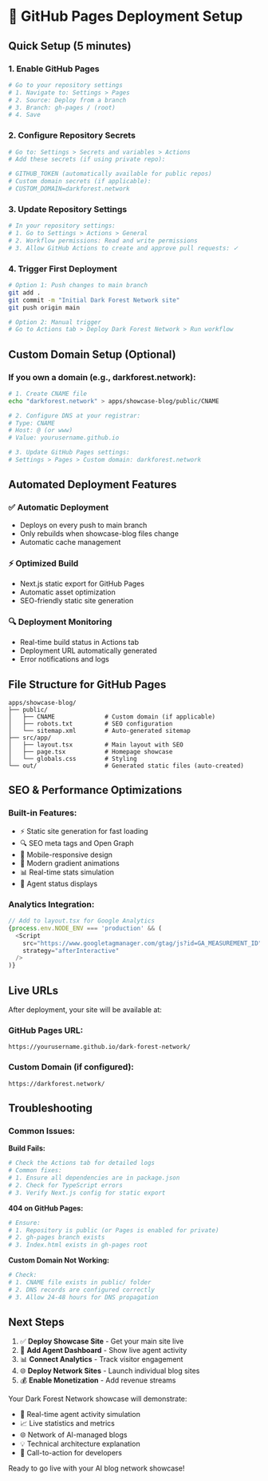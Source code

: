 # 🚀 GitHub Pages Deployment Setup

## Quick Setup (5 minutes)

### 1. Enable GitHub Pages
```bash
# Go to your repository settings
# 1. Navigate to: Settings > Pages
# 2. Source: Deploy from a branch
# 3. Branch: gh-pages / (root)
# 4. Save
```

### 2. Configure Repository Secrets
```bash
# Go to: Settings > Secrets and variables > Actions
# Add these secrets (if using private repo):

# GITHUB_TOKEN (automatically available for public repos)
# Custom domain secrets (if applicable):
# CUSTOM_DOMAIN=darkforest.network
```

### 3. Update Repository Settings
```bash
# In your repository settings:
# 1. Go to Settings > Actions > General
# 2. Workflow permissions: Read and write permissions
# 3. Allow GitHub Actions to create and approve pull requests: ✓
```

### 4. Trigger First Deployment
```bash
# Option 1: Push changes to main branch
git add .
git commit -m "Initial Dark Forest Network site"
git push origin main

# Option 2: Manual trigger
# Go to Actions tab > Deploy Dark Forest Network > Run workflow
```

## Custom Domain Setup (Optional)

### If you own a domain (e.g., darkforest.network):

```bash
# 1. Create CNAME file
echo "darkforest.network" > apps/showcase-blog/public/CNAME

# 2. Configure DNS at your registrar:
# Type: CNAME
# Host: @ (or www)
# Value: yourusername.github.io

# 3. Update GitHub Pages settings:
# Settings > Pages > Custom domain: darkforest.network
```

## Automated Deployment Features

### ✅ **Automatic Deployment**
- Deploys on every push to main branch
- Only rebuilds when showcase-blog files change
- Automatic cache management

### ⚡ **Optimized Build**
- Next.js static export for GitHub Pages
- Automatic asset optimization
- SEO-friendly static site generation

### 🔍 **Deployment Monitoring**
- Real-time build status in Actions tab
- Deployment URL automatically generated
- Error notifications and logs

## File Structure for GitHub Pages

```
apps/showcase-blog/
├── public/
│   ├── CNAME              # Custom domain (if applicable)
│   ├── robots.txt         # SEO configuration
│   └── sitemap.xml        # Auto-generated sitemap
├── src/app/
│   ├── layout.tsx         # Main layout with SEO
│   ├── page.tsx           # Homepage showcase
│   └── globals.css        # Styling
└── out/                   # Generated static files (auto-created)
```

## SEO & Performance Optimizations

### Built-in Features:
- ⚡ Static site generation for fast loading
- 🔍 SEO meta tags and Open Graph
- 📱 Mobile-responsive design
- 🎨 Modern gradient animations
- 📊 Real-time stats simulation
- 🤖 Agent status displays

### Analytics Integration:
```javascript
// Add to layout.tsx for Google Analytics
{process.env.NODE_ENV === 'production' && (
  <Script
    src="https://www.googletagmanager.com/gtag/js?id=GA_MEASUREMENT_ID"
    strategy="afterInteractive"
  />
)}
```

## Live URLs

After deployment, your site will be available at:

### GitHub Pages URL:
```
https://yourusername.github.io/dark-forest-network/
```

### Custom Domain (if configured):
```
https://darkforest.network/
```

## Troubleshooting

### Common Issues:

**Build Fails:**
```bash
# Check the Actions tab for detailed logs
# Common fixes:
# 1. Ensure all dependencies are in package.json
# 2. Check for TypeScript errors
# 3. Verify Next.js config for static export
```

**404 on GitHub Pages:**
```bash
# Ensure:
# 1. Repository is public (or Pages is enabled for private)
# 2. gh-pages branch exists
# 3. Index.html exists in gh-pages root
```

**Custom Domain Not Working:**
```bash
# Check:
# 1. CNAME file exists in public/ folder
# 2. DNS records are configured correctly
# 3. Allow 24-48 hours for DNS propagation
```

## Next Steps

1. ✅ **Deploy Showcase Site** - Get your main site live
2. 🤖 **Add Agent Dashboard** - Show live agent activity
3. 📊 **Connect Analytics** - Track visitor engagement
4. 🌐 **Deploy Network Sites** - Launch individual blog sites
5. 💰 **Enable Monetization** - Add revenue streams

Your Dark Forest Network showcase will demonstrate:
- 🎯 Real-time agent activity simulation
- 📈 Live statistics and metrics
- 🌐 Network of AI-managed blogs
- 💡 Technical architecture explanation
- 🚀 Call-to-action for developers

Ready to go live with your AI blog network showcase!